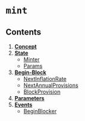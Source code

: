 # `mint`

## Contents

1. **[Concept](01_concepts.md)**
2. **[State](02_state.md)**
    - [Minter](02_state.md#minter)
    - [Params](02_state.md#params)
3. **[Begin-Block](03_begin_block.md)**
    - [NextInflationRate](03_begin_block.md#nextinflationrate)
    - [NextAnnualProvisions](03_begin_block.md#nextannualprovisions)
    - [BlockProvision](03_begin_block.md#blockprovision)
4. **[Parameters](04_params.md)**
5. **[Events](05_events.md)**
    - [BeginBlocker](05_events.md#beginblocker)
    
